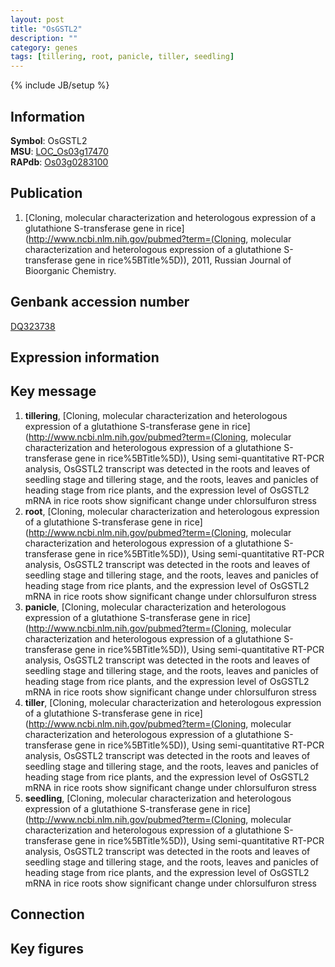 ```yaml
---
layout: post
title: "OsGSTL2"
description: ""
category: genes
tags: [tillering, root, panicle, tiller, seedling]
---
```

{% include JB/setup %}

## Information
__Symbol__: OsGSTL2  
__MSU__: [LOC_Os03g17470](http://rice.plantbiology.msu.edu/cgi-bin/ORF_infopage.cgi?orf=LOC_Os03g17470)  
__RAPdb__: [Os03g0283100](http://rapdb.dna.affrc.go.jp/viewer/gbrowse_details/irgsp1?name=Os03g0283100)  

## Publication
1. [Cloning, molecular characterization and heterologous expression of a glutathione S-transferase gene in rice](http://www.ncbi.nlm.nih.gov/pubmed?term=(Cloning, molecular characterization and heterologous expression of a glutathione S-transferase gene in rice%5BTitle%5D)), 2011, Russian Journal of Bioorganic Chemistry.

## Genbank accession number
[DQ323738](http://www.ncbi.nlm.nih.gov/nuccore/DQ323738)

## Expression information

## Key message
1. __tillering__, [Cloning, molecular characterization and heterologous expression of a glutathione S-transferase gene in rice](http://www.ncbi.nlm.nih.gov/pubmed?term=(Cloning, molecular characterization and heterologous expression of a glutathione S-transferase gene in rice%5BTitle%5D)),  Using semi-quantitative RT-PCR analysis, OsGSTL2 transcript was detected in the roots and leaves of seedling stage and tillering stage, and the roots, leaves and panicles of heading stage from rice plants, and the expression level of OsGSTL2 mRNA in rice roots show significant change under chlorsulfuron stress
2. __root__, [Cloning, molecular characterization and heterologous expression of a glutathione S-transferase gene in rice](http://www.ncbi.nlm.nih.gov/pubmed?term=(Cloning, molecular characterization and heterologous expression of a glutathione S-transferase gene in rice%5BTitle%5D)),  Using semi-quantitative RT-PCR analysis, OsGSTL2 transcript was detected in the roots and leaves of seedling stage and tillering stage, and the roots, leaves and panicles of heading stage from rice plants, and the expression level of OsGSTL2 mRNA in rice roots show significant change under chlorsulfuron stress
3. __panicle__, [Cloning, molecular characterization and heterologous expression of a glutathione S-transferase gene in rice](http://www.ncbi.nlm.nih.gov/pubmed?term=(Cloning, molecular characterization and heterologous expression of a glutathione S-transferase gene in rice%5BTitle%5D)),  Using semi-quantitative RT-PCR analysis, OsGSTL2 transcript was detected in the roots and leaves of seedling stage and tillering stage, and the roots, leaves and panicles of heading stage from rice plants, and the expression level of OsGSTL2 mRNA in rice roots show significant change under chlorsulfuron stress
4. __tiller__, [Cloning, molecular characterization and heterologous expression of a glutathione S-transferase gene in rice](http://www.ncbi.nlm.nih.gov/pubmed?term=(Cloning, molecular characterization and heterologous expression of a glutathione S-transferase gene in rice%5BTitle%5D)),  Using semi-quantitative RT-PCR analysis, OsGSTL2 transcript was detected in the roots and leaves of seedling stage and tillering stage, and the roots, leaves and panicles of heading stage from rice plants, and the expression level of OsGSTL2 mRNA in rice roots show significant change under chlorsulfuron stress
5. __seedling__, [Cloning, molecular characterization and heterologous expression of a glutathione S-transferase gene in rice](http://www.ncbi.nlm.nih.gov/pubmed?term=(Cloning, molecular characterization and heterologous expression of a glutathione S-transferase gene in rice%5BTitle%5D)),  Using semi-quantitative RT-PCR analysis, OsGSTL2 transcript was detected in the roots and leaves of seedling stage and tillering stage, and the roots, leaves and panicles of heading stage from rice plants, and the expression level of OsGSTL2 mRNA in rice roots show significant change under chlorsulfuron stress

## Connection

## Key figures



